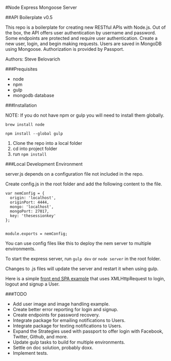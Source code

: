 #Node Express Mongoose Server

##API Boilerplate v0.5


This repo is a boilerplate for creating new RESTful APIs with Node.js. Out of the box, the API offers user authentication by username and password. Some endpoints are protected and require user authentication. Create a new user, login, and begin making requests. Users are saved in MongoDB using Mongoose. Authorization is provided by Passport.

Authors: Steve Belovarich

###Prequisites

* node
* npm
* gulp
* mongodb database


###Installation

NOTE: If you do not have npm or gulp you will need to install them globally.

```brew install node```

```npm install --global gulp```


1. Clone the repo into a local folder
2. cd into project folder
3. run `npm install`


###Local Development Environment


server.js depends on a configuration file not included in the repo.

Create config.js in the root folder and add the following content to the file.

```
var nemConfig = {
  origin: 'localhost',
  originPort: 4444,
  mongo: 'localhost',
  mongoPort: 27017,
  key: 'thesessionkey'
};


module.exports = nemConfig;

```

You can use config files like this to deploy the nem server to multiple environments.


To start the express server, run `gulp dev` or `node server` in the root folder.

Changes to .js files will update the server and restart it when using gulp.


Here is a simple [front end SPA example](https://github.com/steveblue/xhr-api-example) that uses XMLHttpRequest to login, logout and signup a User.


###TODO

* Add user image and image handling example.
* Create better error reporting for login and signup.
* Create endpoints for password recovery.
* Integrate package for emailing notifications to Users.
* Integrate package for texting notifications to Users.
* Expand the Strategies used with passport to offer login with Facebook, Twitter, Github, and more.
* Update gulp tasks to build for multiple environments.
* Settle on doc solution, probably doxx.
* Implement tests.
